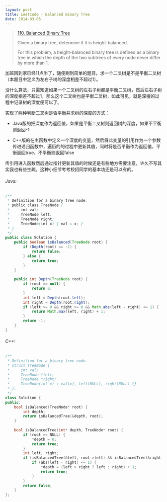 ```yaml
---
layout: post
title: LeetCode - Balanced Binary Tree
date: 2014-03-05
---
```


> [110. Balanced Binary Tree](https://leetcode.com/problems/balanced-binary-tree/)
>
> Given a binary tree, determine if it is height-balanced.
>
> For this problem, a height-balanced binary tree is defined as a binary tree in which the depth of the two subtrees of every node never differ by more than 1.

加班回到家已经11点半了，随便刷到简单的题目，求一个二叉树是不是平衡二叉树（本题目中定义为左右子树的深度相差不超过1）。

没什么算法，只需知道如果一个二叉树的左右子树都是平衡二叉树，然后左右子树的深度相差不超过1，那么这个二叉树也是平衡二叉树，如此可见，就是深搜的过程中记录树的深度便可以了。

实现了两种判断二叉树是否平衡并求树的深度的方式：

- Java版的把深度作为返回值，如果是平衡二叉树则返回树的深度，如果不平衡则返回-1

- C++版的在主函数中定义一个深度的变量，然后将此变量的引用作为一个参数传进递归函数中，遍历的的过程中更新其值，同时将是否平衡作为返回值，平衡返回true，不平衡则返回false

传引用进入函数然后通过指针更新其值的时候还是有些地方需要注意，许久不写其实我也有些生疏，这种小细节考考校招同学的基本功还是可以有的。
<!--more-->

###### Java:
``` java
/**
 * Definition for a binary tree node.
 * public class TreeNode {
 *     int val;
 *     TreeNode left;
 *     TreeNode right;
 *     TreeNode(int x) { val = x; }
 * }
 */
public class Solution {
    public boolean isBalanced(TreeNode root) {
        if (Depth(root) == -1) {
            return false;
        } else {
            return true;
        }
    }
    
    public int Depth(TreeNode root) {
        if (root == null) {
            return 0;
        }
        int left = Depth(root.left);
        int right = Depth(root.right);
        if (left >= 0 && right >= 0 && Math.abs(left - right) <= 1) {
            return Math.max(left, right) + 1;
        }
        return -1;
    }
}
```

###### C++:
``` c++
/**
 * Definition for a binary tree node.
 * struct TreeNode {
 *     int val;
 *     TreeNode *left;
 *     TreeNode *right;
 *     TreeNode(int x) : val(x), left(NULL), right(NULL) {}
 * };
 */
class Solution {
public:
    bool isBalanced(TreeNode* root) {
        int depth;
        return isBalancedTree(&depth, root);
    }
    
    bool isBalancedTree(int* depth, TreeNode* root) {
        if (root == NULL) {
            *depth = 0;
            return true;
        }
        int left, right;
        if (isBalancedTree(&left, root->left) && isBalancedTree(&right, root->right)) {
            if (abs(left - right) <= 1) {
                *depth = (left > right ? left : right) + 1;
                return true;
            }
        }
        return false;
    }
};
```